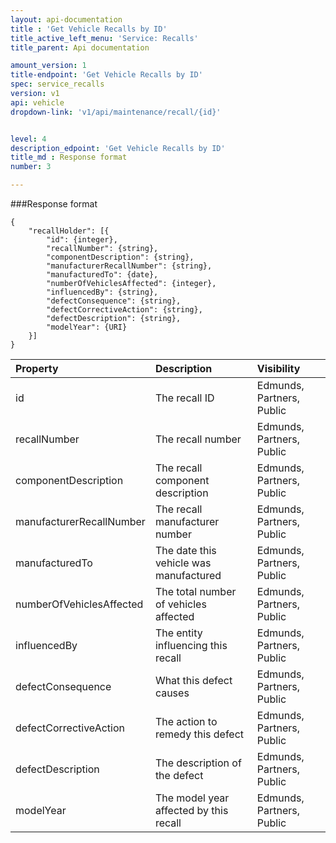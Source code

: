 ```yaml
---
layout: api-documentation
title : 'Get Vehicle Recalls by ID'
title_active_left_menu: 'Service: Recalls'
title_parent: Api documentation

amount_version: 1
title-endpoint: 'Get Vehicle Recalls by ID'
spec: service_recalls
version: v1
api: vehicle
dropdown-link: 'v1/api/maintenance/recall/{id}'


level: 4
description_edpoint: 'Get Vehicle Recalls by ID'
title_md : Response format
number: 3

---
```


###Response format

	{
	    "recallHolder": [{
	        "id": {integer},
	        "recallNumber": {string},
	        "componentDescription": {string},
	        "manufacturerRecallNumber": {string},
	        "manufacturedTo": {date},
	        "numberOfVehiclesAffected": {integer},
	        "influencedBy": {string},
	        "defectConsequence": {string},
	        "defectCorrectiveAction": {string},
	        "defectDescription": {string},
	        "modelYear": {URI}
	    }]
	}

| Property      			| Description                                              	| Visibility                |
|:--------------------------|:----------------------------------------------------------|:------------------------- |
| id            			| The recall ID							                   	| Edmunds, Partners, Public |
| recallNumber            	| The recall number						                   	| Edmunds, Partners, Public |
| componentDescription      | The recall component description		                   	| Edmunds, Partners, Public |
| manufacturerRecallNumber  | The recall manufacturer number		                   	| Edmunds, Partners, Public |
| manufacturedTo            | The date this vehicle was manufactured                   	| Edmunds, Partners, Public |
| numberOfVehiclesAffected  | The total number of vehicles affected	                   	| Edmunds, Partners, Public |
| influencedBy            	| The entity influencing this recall	                   	| Edmunds, Partners, Public |
| defectConsequence         | What this defect causes				                   	| Edmunds, Partners, Public |
| defectCorrectiveAction 	| The action to remedy this defect		                   	| Edmunds, Partners, Public |
| defectDescription       	| The description of the defect			                   	| Edmunds, Partners, Public |
| modelYear            		| The model year affected by this recall                   	| Edmunds, Partners, Public |

	